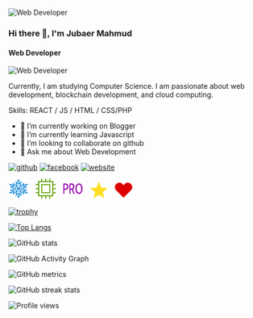 ![Web Developer ](https://scontent.fdac3-2.fna.fbcdn.net/v/t39.30808-6/357086303_800170891811537_5619918607521967819_n.jpg?_nc_cat=104&ccb=1-7&_nc_sid=19026a&_nc_eui2=AeEbaknn2rDudt4f68vrB0h2Og7UCgt4ssE6DtQKC3iywReKa3985jeF81R2KSxsVnqFY9jHNg42StJeTxNgWVcx&_nc_ohc=qCkIIuPGK6cAX96KPqt&_nc_zt=23&_nc_ht=scontent.fdac3-2.fna&oh=00_AfBs7MfVcV3NdCsLW9ek8mXjyg756mC6bEH_m_v4EYPIEw&oe=64E19107)

### Hi there 👋, I'm Jubaer Mahmud
#### Web Developer 
![Web Developer ](https://scontent.fdac3-2.fna.fbcdn.net/v/t39.30808-6/357086303_800170891811537_5619918607521967819_n.jpg?_nc_cat=104&ccb=1-7&_nc_sid=19026a&_nc_eui2=AeEbaknn2rDudt4f68vrB0h2Og7UCgt4ssE6DtQKC3iywReKa3985jeF81R2KSxsVnqFY9jHNg42StJeTxNgWVcx&_nc_ohc=qCkIIuPGK6cAX96KPqt&_nc_zt=23&_nc_ht=scontent.fdac3-2.fna&oh=00_AfBs7MfVcV3NdCsLW9ek8mXjyg756mC6bEH_m_v4EYPIEw&oe=64E19107)

Currently, I am studying Computer Science. I am passionate about web development, blockchain development, and cloud computing.

Skills:  REACT / JS / HTML / CSS/PHP

- 🔭 I’m currently working on Blogger 
- 🌱 I’m currently learning Javascript  
- 👯 I’m looking to collaborate on github 
- 💬 Ask me about Web Development  


[<img src='https://cdn.jsdelivr.net/npm/simple-icons@3.0.1/icons/github.svg' alt='github' height='40'>](https://github.com/imjubaer)  [<img src='https://cdn.jsdelivr.net/npm/simple-icons@3.0.1/icons/facebook.svg' alt='facebook' height='40'>](https://www.facebook.com/jubaer.me)  [<img src='https://cdn.jsdelivr.net/npm/simple-icons@3.0.1/icons/icloud.svg' alt='website' height='40'>](https://www.jubaer.xyz)  

<a href='https://archiveprogram.github.com/'><img src='https://raw.githubusercontent.com/acervenky/animated-github-badges/master/assets/acbadge.gif' width='40' height='40'></a> <a href='https://docs.github.com/en/developers'><img src='https://raw.githubusercontent.com/acervenky/animated-github-badges/master/assets/devbadge.gif' width='40' height='40'></a> <a href='https://github.com/pricing'><img src='https://raw.githubusercontent.com/acervenky/animated-github-badges/master/assets/pro.gif' width='40' height='40'></a> <a href='https://stars.github.com/'><img src='https://raw.githubusercontent.com/acervenky/animated-github-badges/master/assets/starbadge.gif' width='35' height='35'></a> <a href='https://docs.github.com/en/github/supporting-the-open-source-community-with-github-sponsors'><img src='https://raw.githubusercontent.com/acervenky/animated-github-badges/master/assets/sponsorbadge.gif' width='35' height='35'></a> 

[![trophy](https://github-profile-trophy.vercel.app/?username=imjubaer)](https://github.com/ryo-ma/github-profile-trophy)

[![Top Langs](https://github-readme-stats.vercel.app/api/top-langs/?username=imjubaer)](https://github.com/anuraghazra/github-readme-stats)

![GitHub stats](https://github-readme-stats.vercel.app/api?username=imjubaer&show_icons=true&count_private=true)  

![GitHub Activity Graph](https://activity-graph.herokuapp.com/graph?username=imjubaer)  

![GitHub metrics](https://metrics.lecoq.io/imjubaer)  

![GitHub streak stats](https://streak-stats.demolab.com/?user=imjubaer)  

![Profile views](https://gpvc.arturio.dev/imjubaer)  
